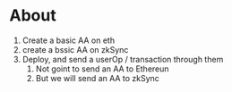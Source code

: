 # About 

1. Create a basic AA on eth
2. create a bssic AA on zkSync
3. Deploy, and send a userOp / transaction through them
    1. Not goint to send an AA to Ethereun
    2. But we will send an AA to zkSync